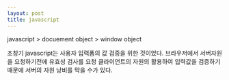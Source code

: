```yaml
---
layout: post
title: javascript
---
```


javascript > docuement object > window object

초창기 javascript는 사용자 입력폼의 값 검증을 위한 것이었다.
브라우저에서 서버자원을 요청하기전에 유효성 검사를 요청
클라이언트의 자원의 활용하여 입력값을 검증하기 때문에 서버의 자원 낭비를 막을 수가 있다.
  
